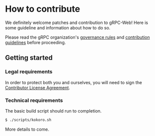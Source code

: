 # How to contribute

We definitely welcome patches and contribution to gRPC-Web! Here is some guideline
and information about how to do so.

Please read the gRPC
organization's [governance rules](https://github.com/grpc/grpc-community/blob/master/governance.md)
and [contribution guidelines](https://github.com/grpc/grpc-community/blob/master/CONTRIBUTING.md) before proceeding.

## Getting started

### Legal requirements

In order to protect both you and ourselves, you will need to sign the
[Contributor License Agreement](https://cla.developers.google.com/clas).

### Technical requirements

The basic build script should run to completion.

```sh
$ ./scripts/kokoro.sh
```

More details to come.
